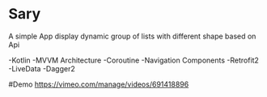 
# Sary 

A simple App display dynamic group of lists with different shape based on Api

-Kotlin -MVVM Architecture -Coroutine -Navigation Components -Retrofit2 -LiveData -Dagger2

#Demo
https://vimeo.com/manage/videos/691418896

